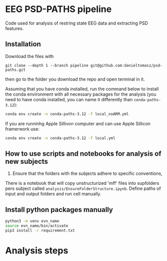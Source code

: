 # EEG PSD-PATHS pipeline

Code  used for analysis of restring state EEG data and extracting PSD features.

## Installation
Download the files with

```
git clone --depth 1 --branch pipeline git@github.com:danieltomasz/psd-paths.git
```
then go to the folder you download  the repo and open terminal in it.


Assuming that you have conda installed, run the command below to install the conda environment with all necessary packages for the analysis (you need to have conda installed, you can name it differently than `conda-paths-3.12`):

```bash
conda env create -n conda-paths-3.12 -f local_noARM.yml
```
If you are runninhg Apple Sillivon computer and can use Apple Sillicon framerwork use: 


```bash
conda env create -n conda-paths-3.12 -f local.yml
```




## How to use scripts and notebooks for analysis of new subjects

1. Ensure that the folders with the  subjects adhere to specific conventions, 

There is a notebook that will copy unstructurized 'mff' files into supfolders pers subject called `analysis/EnsureFolderStructure.ipynb`. Define paths of input and output folders and run cell manually.




## Install python packages manually

```bash
python3 -m venv evn_name
source evn_name/bin/activate
pip3 install -r requirement.txt
```

# Analysis steps

